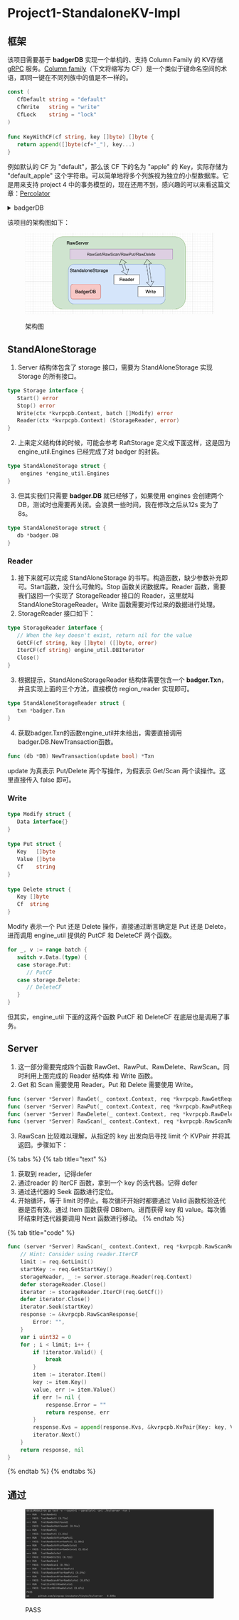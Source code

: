 # Project1-StandaloneKV-Impl

## 框架

该项目需要基于 **badgerDB** 实现一个单机的、支持 Column Family 的 KV存储 [gRPC](https://grpc.io/docs/guides/) 服务。[Column family](https://en.wikipedia.org/wiki/Standard\_column\_family)（下文将缩写为 CF）是一个类似于键命名空间的术语，即同一键在不同列族中的值是不一样的。

```go
const (
   CfDefault string = "default"
   CfWrite   string = "write"
   CfLock    string = "lock"
)

func KeyWithCF(cf string, key []byte) []byte {
   return append([]byte(cf+"_"), key...)
}
```

例如默认的 CF 为 "default"，那么该 CF 下的名为 "apple" 的 Key，实际存储为 "default\_apple" 这个字符串。可以简单地将多个列族视为独立的小型数据库。它是用来支持 project 4 中的事务模型的，现在还用不到，感兴趣的可以来看这篇文章：[Percolator](https://tidb.net/blog/b6d840f2?utm\_source=tidb-community\&utm\_medium=referral\&utm\_campaign=repost)

<details>

<summary>badgerDB</summary>

这里有两篇文章关于 bardgerDB 的讲解。

* [badger 简介](http://note.iawen.com/note/graph/badger\_base)
* [badger 一个高性能的LSM K/V store](https://colobu.com/2017/10/11/badger-a-performant-k-v-store/)

简单来说，Badger 是为 Dgraph 而生的, 是 Dgraph 底层数据存储引擎。

Dgraph 是开源的，可扩展的，分布式的，低延迟图形数据库，采用 Go 语言书写。Dgraph 开始的时候，的确采用的是 RocksDB，但RocksDB 是 C++语言写的，使用时需要通过 Go 调用 Cgo。而 Cgo中又有一些缺点：

* Go profiler 无法分析和监测 Cgo 代码段里的问题, 所有工具链都不起作用
* 当涉及到 Cgo 时, 轻量级的 goroutine 会变成昂贵的 pthreadCgo
* 造成了内存泄漏

于是着手进行了 BadgerDB 这个底层存储引擎的开发，并进行对 SSD 的优化。并于 2016 年发表了论文：[WiscKey: Separating Keys from Values in SSD-conscious Storage](https://www.usenix.org/system/files/conference/fast16/fast16-papers-lu.pdf)

</details>

该项目的架构图如下：

<figure><img src="../../.gitbook/assets/image (2) (1).png" alt=""><figcaption><p>架构图</p></figcaption></figure>

## StandAloneStorage

1. Server 结构体包含了 storage 接口，需要为 StandAloneStorage 实现 Storage 的所有接口。

```go
type Storage interface {
   Start() error
   Stop() error
   Write(ctx *kvrpcpb.Context, batch []Modify) error
   Reader(ctx *kvrpcpb.Context) (StorageReader, error)
}
```

2. 上来定义结构体的时候，可能会参考 RaftStorage 定义成下面这样，这是因为 engine\_util.Engines 已经完成了对 badger 的封装。

```go
type StandAloneStorage struct {
	engines *engine_util.Engines
}
```

3. 但其实我们只需要 **badger.DB** 就已经够了，如果使用 engines 会创建两个 DB，测试时也需要再关闭。会浪费一些时间，我在修改之后从12s 变为了 8s。

```go
type StandAloneStorage struct {
   db *badger.DB
}
```

### **Reader**

1. 接下来就可以完成 StandAloneStorage 的书写。构造函数，缺少参数补充即可。Start函数，没什么可做的。Stop 函数关闭数据库。Reader 函数，需要我们返回一个实现了 StorageReader 接口的 Reader，这里就叫 StandAloneStorageReader。Write 函数需要对传过来的数据进行处理。
2. StorageReader 接口如下：

```go
type StorageReader interface {
   // When the key doesn't exist, return nil for the value
   GetCF(cf string, key []byte) ([]byte, error)
   IterCF(cf string) engine_util.DBIterator
   Close()
}
```

3. 根据提示，StandAloneStorageReader 结构体需要包含一个 **badger.Txn**，并且实现上面的三个方法，直接模仿 region\_reader 实现即可。

```go
type StandAloneStorageReader struct {
   txn *badger.Txn
}
```

4. 获取badger.Txn的函数engine\_util并未给出，需要直接调用badger.DB.NewTransaction函数。

```go
func (db *DB) NewTransaction(update bool) *Txn
```

update 为真表示 Put/Delete 两个写操作，为假表示 Get/Scan 两个读操作。这里直接传入 false 即可。

### **Write**

```go
type Modify struct {
   Data interface{}
}

type Put struct {
   Key   []byte
   Value []byte
   Cf    string
}

type Delete struct {
   Key []byte
   Cf  string
}
```

Modify 表示一个 Put 还是 Delete 操作，直接通过断言确定是 Put 还是 Delete，进而调用 engine\_util 提供的 PutCF 和 DeleteCF 两个函数。

```go
for _, v := range batch {
   switch v.Data.(type) {
   case storage.Put:
      // PutCF
   case storage.Delete:
      // DeleteCF
   }
}
```

但其实，engine\_util 下面的这两个函数 PutCF 和 DeleteCF 在底层也是调用了事务。

## Server

1. 这一部分需要完成四个函数 RawGet、RawPut、RawDelete、RawScan。同时利用上面完成的 Reader 结构体 和 Write 函数。
2. Get 和 Scan 需要使用 Reader。Put 和 Delete 需要使用 Write。

```go
func (server *Server) RawGet(_ context.Context, req *kvrpcpb.RawGetRequest) (*kvrpcpb.RawGetResponse, error)
func (server *Server) RawPut(_ context.Context, req *kvrpcpb.RawPutRequest) (*kvrpcpb.RawPutResponse, error)
func (server *Server) RawDelete(_ context.Context, req *kvrpcpb.RawDeleteRequest) (*kvrpcpb.RawDeleteResponse, error)
func (server *Server) RawScan(_ context.Context, req *kvrpcpb.RawScanRequest) (*kvrpcpb.RawScanResponse, error)
```

3. RawScan 比较难以理解，从指定的 key 出发向后寻找 limit 个 KVPair 并将其返回。步骤如下：

{% tabs %}
{% tab title="text" %}
1. 获取到 reader，记得defer
2. 通过reader 的 IterCF 函数，拿到一个 key 的迭代器。记得 defer
3. 通过迭代器的 Seek 函数进行定位。
4. 开始循环，等于 limit 时停止。每次循环开始时都要通过 Valid 函数校验迭代器是否有效。通过 Item 函数获得 DBItem。进而获得 key 和 value。每次循环结束时迭代器要调用 Next 函数进行移动。
{% endtab %}

{% tab title="code" %}
```go
func (server *Server) RawScan(_ context.Context, req *kvrpcpb.RawScanRequest) (*kvrpcpb.RawScanResponse, error) {
	// Hint: Consider using reader.IterCF
	limit := req.GetLimit()
	startKey := req.GetStartKey()
	storageReader, _ := server.storage.Reader(req.Context)
	defer storageReader.Close()
	iterator := storageReader.IterCF(req.GetCf())
	defer iterator.Close()
	iterator.Seek(startKey)
	response := &kvrpcpb.RawScanResponse{
		Error: "",
	}
	var i uint32 = 0
	for ; i < limit; i++ {
		if !iterator.Valid() {
			break
		}
		item := iterator.Item()
		key := item.Key()
		value, err := item.Value()
		if err != nil {
			response.Error = ""
			return response, err
		}
		response.Kvs = append(response.Kvs, &kvrpcpb.KvPair{Key: key, Value: value})
		iterator.Next()
	}
	return response, nil
}
```
{% endtab %}
{% endtabs %}

## 通过

<figure><img src="../../.gitbook/assets/image (1) (1).png" alt=""><figcaption><p>PASS</p></figcaption></figure>
